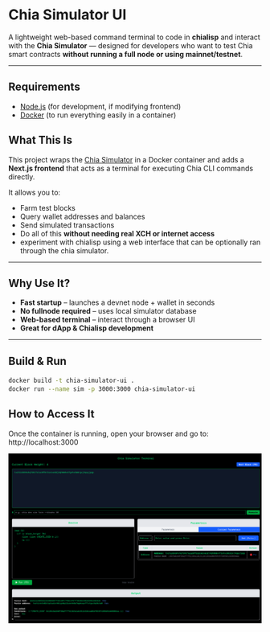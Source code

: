 # Chia Simulator UI

A lightweight web-based command terminal to code in **chialisp** and interact with the **Chia Simulator** — designed for developers who want to test Chia smart contracts **without running a full node or using mainnet/testnet**.

---

## Requirements

- [Node.js](https://nodejs.org/) (for development, if modifying frontend)
- [Docker](https://www.docker.com/) (to run everything easily in a container)

## What This Is

This project wraps the [Chia Simulator](https://github.com/Chia-Network/chia-blockchain) in a Docker container and adds a **Next.js frontend** that acts as a terminal for executing Chia CLI commands directly.

It allows you to:

- Farm test blocks
- Query wallet addresses and balances
- Send simulated transactions
- Do all of this **without needing real XCH or internet access**
- experiment with chialisp using a web interface that can be optionally ran through the chia simulator.
---

## Why Use It?

-  **Fast startup** – launches a devnet node + wallet in seconds
-  **No fullnode required** – uses local simulator database
-  **Web-based terminal** – interact through a browser UI
-  **Great for dApp & Chialisp development**

---

## Build & Run

```bash
docker build -t chia-simulator-ui .
docker run --name sim -p 3000:3000 chia-simulator-ui
```

## How to Access It

Once the container is running, open your browser and go to: http://localhost:3000

![alt text](image.png)